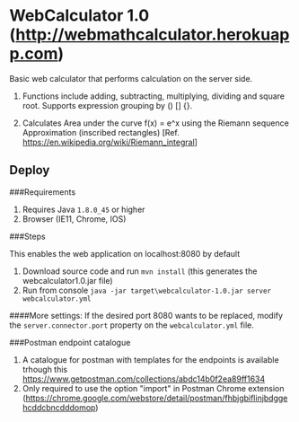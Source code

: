 # WebCalculator 1.0 (http://webmathcalculator.herokuapp.com)

Basic web calculator that performs calculation on the server side.

1. Functions include adding, subtracting, multiplying, dividing and
square root. Supports expression grouping by () [] {}.

2. Calculates Area under the curve f(x) = e^x using the Riemann sequence
Approximation (inscribed rectangles)
[Ref. <a href="https://en.wikipedia.org/wiki/Riemann_integral" >https://en.wikipedia.org/wiki/Riemann_integral</a>]

## Deploy

###Requirements

1. Requires Java ```1.8.0_45``` or higher
2. Browser (IE11, Chrome, IOS)

###Steps

This enables the web application on localhost:8080 by default

1. Download source code and run ```mvn install``` (this generates the webcalculator1.0.jar file)
2. Run from console ```java -jar target\webcalculator-1.0.jar server webcalculator.yml```

####More settings:
  If the desired port 8080 wants to be replaced, modify the ```server.connector.port``` property on the ```webcalculator.yml``` file.
  
###Postman endpoint catalogue
 1. A catalogue for postman with templates for the endpoints is available trhough this https://www.getpostman.com/collections/abdc14b0f2ea89ff1634
 2. Only required to use the option "import" in Postman Chrome extension (https://chrome.google.com/webstore/detail/postman/fhbjgbiflinjbdggehcddcbncdddomop)





